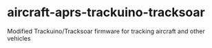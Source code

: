 # aircraft-aprs-trackuino-tracksoar
Modified Trackuino/Tracksoar firmware for tracking aircraft and other vehicles
